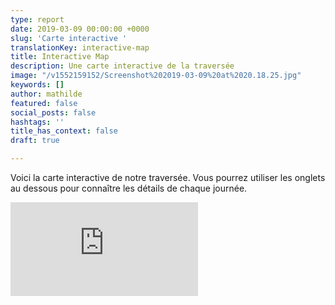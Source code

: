 ```yaml
---
type: report
date: 2019-03-09 00:00:00 +0000
slug: 'Carte interactive '
translationKey: interactive-map
title: Interactive Map
description: Une carte interactive de la traversée
image: "/v1552159152/Screenshot%202019-03-09%20at%2020.18.25.jpg"
keywords: []
author: mathilde
featured: false
social_posts: false
hashtags: ''
title_has_context: false
draft: true

---
```

Voici la carte interactive de notre traversée. Vous pourrez utiliser les onglets au dessous pour connaître les détails de chaque journée. 

<iframe class="youtube" src="https://ridewithgps.com/embeds?type=event&defaultShowAll=true&overlay=terrain&eventId=76769&title=Great%20Himalaya%20Trail&metricUnits=true&sampleGraph=true&hideFullLink=1" style="border: none;" scrolling="no"></iframe>